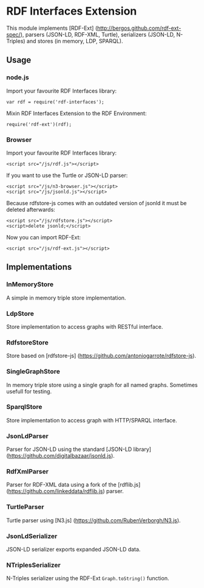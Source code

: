 # RDF Interfaces Extension

This module implements [RDF-Ext] (http://bergos.github.com/rdf-ext-spec/),
parsers (JSON-LD, RDF-XML, Turtle),
serializers (JSON-LD, N-Triples) and
stores (in memory, LDP, SPARQL).

## Usage

### node.js

Import your favourite RDF Interfaces library:

	var rdf = require('rdf-interfaces');

Mixin RDF Interfaces Extension to the RDF Environment:

	require('rdf-ext')(rdf);


### Browser

Import your favourite RDF Interfaces library:

	<script src="/js/rdf.js"></script>

If you want to use the Turtle or JSON-LD parser:

	<script src="/js/n3-browser.js"></script>
	<script src="/js/jsonld.js"></script>

Because rdfstore-js comes with an outdated version of jsonld it must be deleted afterwards:

	<script src="/js/rdfstore.js"></script>
	<script>delete jsonld;</script>

Now you can import RDF-Ext:

	<script src="/js/rdf-ext.js"></script>


## Implementations

### InMemoryStore

A simple in memory triple store implementation.

### LdpStore

Store implementation to access graphs with RESTful interface.

### RdfstoreStore

Store based on [rdfstore-js] (https://github.com/antoniogarrote/rdfstore-js). 

### SingleGraphStore

In memory triple store using a single graph for all named graphs.
Sometimes usefull for testing.

### SparqlStore

Store implementation to access graph with HTTP/SPARQL interface.

### JsonLdParser

Parser for JSON-LD using the standard [JSON-LD library] (https://github.com/digitalbazaar/jsonld.js). 

### RdfXmlParser

Parser for RDF-XML data using a fork of the [rdflib.js] (https://github.com/linkeddata/rdflib.js) parser.

### TurtleParser

Turtle parser using [N3.js] (https://github.com/RubenVerborgh/N3.js).

### JsonLdSerializer

JSON-LD serializer exports expanded JSON-LD data. 

### NTriplesSerializer

N-Triples serializer using the RDF-Ext `Graph.toString()` function.